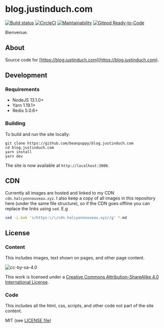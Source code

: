 # blog.justinduch.com

[![Build status](https://ci.appveyor.com/api/projects/status/t1ljsut41hs52ey1?svg=true)](https://ci.appveyor.com/project/beanpuppy/blog-justinduch-com)
[![CircleCI](https://circleci.com/gh/beanpuppy/blog.justinduch.com.svg?style=svg)](https://circleci.com/gh/beanpuppy/blog.justinduch.com)
[![Maintainability](https://api.codeclimate.com/v1/badges/1c68876e520c257b3bd5/maintainability)](https://codeclimate.com/github/beanpuppy/blog.justinduch.com/maintainability)
[![Gitpod Ready-to-Code](https://img.shields.io/badge/Gitpod-Ready--to--Code-blue?logo=gitpod)](https://gitpod.io/#https://github.com/beanpuppy/blog.justinduch.com)

Bienvenue.

## About

Source code for [https://blog.justinduch.com](https://blog.justinduch.com).

## Development

### Requirements

* NodeJS 13.1.0+
* Yarn 1.19.1+
* Redis 5.0.6+

### Building

 To build and run the site locally:

```
git clone https://github.com/beanpuppy/blog.justinduch.com
cd blog.justinduch.com
yarn install
yarn dev
```

The site is now available at `http://localhost:3000`.

## CDN

Currently all images are hosted and linked to my CDN `cdn.halcyonnouveau.xyz`. I also keep a copy of all images in this repository here (under the same file structure), so if the CDN goes offline you can replace the links using `sed`. E.g

```bash
sed -i.bak 's/https:\/\/cdn.halcyonnouveau.xyz//g' *.md
```

## License

### Content

This includes images, text shown on pages, and other page content.

![cc-by-sa-4.0](https://i.creativecommons.org/l/by-sa/4.0/88x31.png)

This work is licensed under a [Creative Commons Attribution-ShareAlike 4.0 International License](http://creativecommons.org/licenses/by-sa/4.0).


### Code

This includes all the html, css, scripts, and other code not part of the site content.

MIT (see [LICENSE file](LICENSE))
